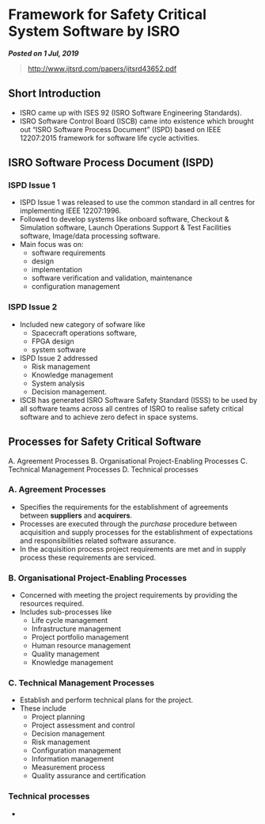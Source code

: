 # Framework for Safety Critical System Software by ISRO

**_Posted on 1 Jul, 2019_**

> http://www.ijtsrd.com/papers/ijtsrd43652.pdf

## Short Introduction

- ISRO came up with ISES 92 (ISRO Software Engineering Standards).
- ISRO Software Control Board (ISCB) came into existence which brought out “ISRO Software Process
Document” (ISPD) based on IEEE 12207:2015 framework for software life cycle activities.

## ISRO Software Process Document (ISPD)

### ISPD Issue 1

- ISPD Issue 1 was released to use the common standard in all centres for implementing IEEE 12207:1996.
- Followed to develop systems like onboard software, Checkout & Simulation software, Launch Operations Support & Test Facilities software, Image/data processing software.
- Main focus was on:
  - software requirements
  - design
  - implementation
  - software verification and validation, maintenance
  - configuration management

### ISPD Issue 2

- Included new category of sofware like
  - Spacecraft operations software,
  - FPGA design
  - system software
- ISPD Issue 2 addressed
  - Risk management
  - Knowledge management
  - System analysis
  - Decision management.
- ISCB has generated ISRO Software Safety Standard (ISSS) to be used by all software teams across all centres of ISRO to realise safety critical software and to achieve zero defect in space systems.


## Processes for Safety Critical Software

A. Agreement Processes
B. Organisational Project-Enabling Processes
C. Technical Management Processes
D. Technical processes

### A. Agreement Processes

- Specifies the requirements for the establishment of agreements between **suppliers** and **acquirers**.
- Processes are executed through the _purchase_ procedure between acquisition and supply processes for the establishment of expectations and responsibilities related software assurance.
- In the acquisition process project requirements are met and in supply process these requirements are serviced.

### B. Organisational Project-Enabling Processes

- Concerned with meeting the project requirements by providing the resources required.
- Includes sub-processes like
  - Life cycle management
  - Infrastructure management
  - Project portfolio management
  - Human resource management
  - Quality management
  - Knowledge management

### C. Technical Management Processes

- Establish and perform technical plans for the project.
- These include
  - Project planning
  - Project assessment and control
  - Decision management
  - Risk management
  - Configuration management
  - Information management
  - Measurement process
  - Quality assurance and certification

### Technical processes

- 

